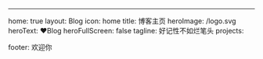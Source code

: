 ---
home: true
layout: Blog
icon: home
title: 博客主页
heroImage: /logo.svg
heroText: ♥Blog
heroFullScreen: false
tagline: 好记性不如烂笔头
projects:
 

footer: 欢迎你
